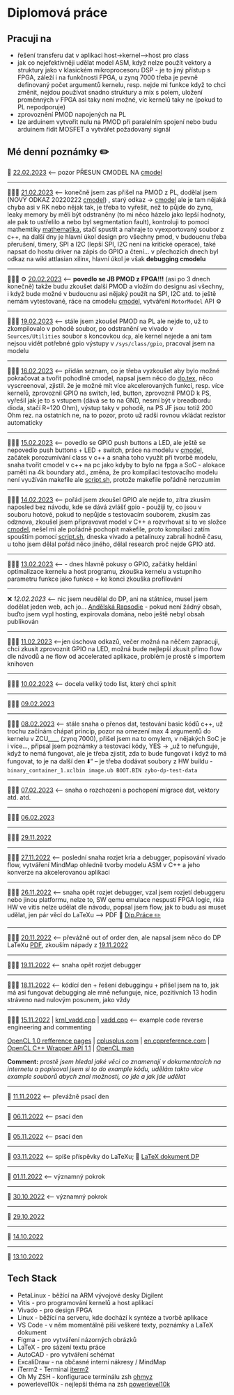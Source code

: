 # Diplomová práce

## Pracuji na

- řešení transferu dat v aplikaci host->kernel–>host pro class
- jak co nejefektivněji udělat model ASM, když nelze použít vektory a struktury jako v klasickém mikroprocesoru DSP - je to jiný přístup s FPGA, záleží i na funkčnosti FPGA, u zynq 7000 třeba je pevně definovaný počet argumentů kernelu, resp. nejde mi funkce když to chci změnit, nejdou používat snadno struktury a mix s polem, uložení proměnných v FPGA asi taky není možné, víc kernelů taky ne (pokud to PL nepodporuje)
- zprovoznění PMOD napojených na PL
- lze arduinem vytvořit nulu na PMOD při paralelním spojení nebo budu arduinem řídit MOSFET a vytvářet požadovaný signál

## Mé denní poznámky ✏️

🐛 [22.02.2023](/notes/20230222.md) <-- pozor PŘESUN CMODEL NA [cmodel](./code/cmodel/)

---

👨🏻‍💻 [21.02.2023](/notes/20230221.md) <-- konečně jsem zas přišel na PMOD z PL, dodělal jsem (NOVÝ ODKAZ 20220222 [cmodel](./code/cmodel/)) , starý odkaz -> [cmodel](./code/test-program/cmodel/) ale je tam nějaká chyba asi v RK nebo nějak tak, je třeba to vyřešit, než to půjde do zynq, leaky memory by měli být odstraněny (to mi něco házelo jako lepší hodnoty, ale pak to ustřelilo a nebo byl segmentation fault), kontroluji to pomocí mathemtiky [mathematika](./misc/diff.nb), stačí spustit a nahraje to vyexportovaný soubor z c++, na další dny je hlavní úkol design pro všechny pmod, v budoucnu třeba přerušení, timery, SPI a I2C (lepší SPI, I2C není na kritické operace), také napsat do hostu driver na zápis do GPIO a čtení... v přechozích dnech byl odkaz na wiki attlasian xilinx, hlavní úkol je však **debugging cmodelu**

---

👨🏻‍💻 ⚙️ [20.02.2023](/notes/20230220.md) <-- **povedlo se JB PMOD z FPGA!!!** (asi po 3 dnech konečně) takže budu zkoušet další PMOD a vložím do designu asi všechny, i když bude možné v budoucnu asi nějaký použít na SPI, I2C atd. to ještě nemám vytestované, ráce na cmodelu [cmodel](./code/test-program/cmodel/), vytváření `MotorModel` API ⚙️

---

👨🏻‍💻 [19.02.2023](/notes/20230219.md) <-- stále jsem zkoušel PMOD na PL ale nejde to, už to zkompilovalo v pohodě soubor, po odstranění ve vivado v `Sources/Utilities` soubor s koncovkou `dcp`, ale kernel nejede a ani tam nejsou vidět potřebné gpio výstupy v `/sys/class/gpio`, pracoval jsem na modelu

---

👨🏻‍💻 [16.02.2023](/notes/20230216.md) <-- přidán seznam, co je třeba vyzkoušet aby bylo možné pokračovat a tvořit pohodlně cmodel, napsal jsem něco do [dp.tex](./tex/dp.tex), něco vyscreenoval, zjistil. že je možné mít více akcelerovaných funkcí, resp. více kernelů, zprovoznil GPIO na switch, led, button, zprovoznil PMOD k PS, vyřešil jak je to s vstupem (dává se to na GND, nesmí být v breadbordu dioda, stačí R=120 Ohm), výstup taky v pohodě, na PS JF jsou totiž 200 Ohm rez. na ostatních ne, na to pozor, proto už radši rovnou vkládat rezistor automaticky

---

👨🏻‍💻 [15.02.2023](/notes/20230215.md) <-- povedlo se GPIO push buttons a LED, ale ještě se nepovedlo push buttons + LED + switch, práce na modelu v [cmodel](./code/test-program/cmodel/), začátek porozumívání class v c++ a snaha toho využít při tvorbě modelu, snaha tvořit cmodel v c++ na pc jako kdyby to bylo na fpga a SoC - alokace paměti na 4k boundary atd., změna, že pro kompilaci testovacího modelu není využíván makefile ale [script.sh](./code/test-program/cmodel/script.sh), protože makefile pořádně nerozumím

---

👨🏻‍💻 [14.02.2023](/notes/20230214.md) <-- pořád jsem zkoušel GPIO ale nejde to, zítra zkusím naposled bez návodu, kde se dává zvlášť gpio - použiji ty, co jsou v souboru hotové, pokud to nepůjde s testovacím souborem, zkusím zas odznova, zkoušel jsem připravovat model v C++ a rozvrhovat si to ve složce [cmodel](./code/test-program/cmodel/), nešel mi ale pořádně pochopit makefile, proto kompilaci zatím spouštím pomocí [script.sh](./code/test-program/cmodel/script.sh), dneska vivado a petalinuxy zabrali hodně času, u toho jsem dělal pořád něco jiného, dělal research proč nejde GPIO atd.

---

👨🏻‍💻 [13.02.2023](/notes/20230213.md) <-- - dnes hlavně pokusy o GPIO, začátky heldání optimalizace kernelu a host programu, zkouška kernelu a vstupního parametru funkce jako funkce + ke konci zkouška profilování

---

❌ _12.02.2023_ <-- nic jsem neudělal do DP, ani na státnice, musel jsem dodělat jeden web, ach jo... [Andělská Rapsodie](https://andelskarapsodie.cz) - pokud není žádný obsah, buďto jsem vypl hosting, expirovala domána, nebo ještě nebyl obsah publikován

---

👨🏻‍💻 [11.02.2023](/notes/20230211.md) <--jen úschova odkazů, večer možná na něčem zapracuji, chci zkusit zprovoznit GPIO na LED, možná bude nejlepší zkusit přímo flow dle návodů a ne flow od accelerated aplikace, problém je prostě s importem knihoven

---

👨🏻‍💻 [10.02.2023](/notes/20230210.md) <-- docela veliký todo list, který chci splnit

---

👨🏻‍💻 [09.02.2023](/notes/20230209.md)

---

👨🏻‍💻 [08.02.2023](/notes/20230208.md) <-- stále snaha o přenos dat, testování basic kódů c++, už trochu začínám chápat princip, pozor na omezení max 4 argumentů do kernelu v ZCU\_\_\_\_ (zynq 7000), přišel jsem na to omylem, v nějakých SoC je i více..., připsal jsem poznámky a testovací kódy, YES -> „už to nefunguje, když to nemá fungovat, ale je třeba zjistit, zda to bude fungovat i když to má fungovat, to je na další den ⬇️“ – je třeba dodávat soubory z HW buildu - `binary_container_1.xclbin image.ub BOOT.BIN zybo-dp-test-data`

---

👨🏻‍💻 [07.02.2023](/notes/20230207.md) <-- snaha o rozchození a pochopení migrace dat, vektory atd. atd.

---

👨🏻‍💻 [06.02.2023](/notes/20230206.md)

---

👨🏻‍💻 [29.11.2022](/notes/20221129.md)

---

👨🏻‍💻 [27.11.2022](/notes/20221127.md) <-- poslední snaha rozjet kria a debugger, popisování vivado flow, vytváření MindMap ohledně tvorby modelu ASM v C++ a jeho konverze na akcelerovanou aplikaci

---

👨🏻‍💻 [26.11.2022](/notes/20221126.md) <-- snaha opět rozjet debugger, vzal jsem rozjetí debuggeru nebo jinou platformu, nelze to, SW qemu emulace nespustí FPGA logic, rkia HW ve vitis nelze udělat dle návodu, popsal jsem flow, jak to budu asi muset udělat, jen pár věcí do LaTeXu --> PDF 📄 [Dip.Práce ✏️](/tex/dp.pdf)

---

👨🏻‍💻 [20.11.2022](/notes/20221120.md) <-- převážně out of order den, ale napsal jsem něco do DP LaTeXu [PDF](/tex/dp.pdf), zkouším nápady z [19.11.2022](/notes/20221119.md)

---

👨🏻‍💻 [19.11.2022](/notes/20221119.md) <-- snaha opět rozjet debugger

---

👨🏻‍💻 [18.11.2022](/notes/20221118.md) <-- kódící den + řešení debuggingu + přišel jsem na to, jak má asi fungovat debugging ale mně nefunguje, nice, pozitivních 13 hodin stráveno nad nulovým posunem, jako vždy

---

👨🏻‍💻 [15.11.2022](/notes/20221115.md) | [krnl_vadd.cpp](/code/simple_vadd/src/krnl_vadd.cpp) | [vadd.cpp](/code/simple_vadd/src/vadd.cpp) <-- example code reverse engineering and commenting

[OpenCL 1.0 refference pages](https://registry.khronos.org/OpenCL/sdk/1.0/docs/man/xhtml/) | [cplusplus.com](https://cplusplus.com/) | [en.cppreference.com](https://en.cppreference.com/w/) | [OpenCL C++ Wrapper API 1.1](https://kosobucki.pl/cl_doc/annotated.html) | [OpenCL man](https://github.com/OpenCL/man)

**Comment:**
_prostě jsem hledal jaké věci co znamenají v dokumentacích na internetu a popisoval jsem si to do example kódu, udělám takto více example souborů abych znal možnosti, co jde a jak jde udělat_

---

📄 [11.11.2022](/tex/dp.pdf) <-- převážně psací den

---

📄 [06.11.2022](/tex/dp.pdf) <-- psací den

---

📄 [05.11.2022](/tex/dp.pdf) <-- psací den

---

🔗 [03.11.2022](notes/20221103.md) <-- spíše příspěvky do LaTeXu; 📄 [LaTeX dokument DP](/tex/dp.pdf)

---

🔗 [01.11.2022](notes/20221101.md) <-- významný pokrok

---

🔗 [30.10.2022](notes/20221030.md) <-- významný pokrok

---

🔗 [29.10.2022](notes/20221029.md)

---

🔗 [14.10.2022](notes/20221014.md)

---

🔗 [13.10.2022](notes/20221013.md)

## Tech Stack

- PetaLinux - běžící na ARM vývojové desky Digilent
- Vitis - pro programování kernelů a host aplikací
- Vivado - pro design FPGA
- Linux - běžící na serveru, kde dochází k syntéze a tvorbě aplikace
- VS Code - v něm momentálně píši veškeré texty, poznámky a LaTeX dokument
- Figma - pro vytváření názorných obrázků
- LaTeX - pro sázení textu práce
- AutoCAD - pro vytváření schémat
- ExcaliDraw - na občasné interní nákresy / MindMap
- iTerm2 - Terminal [iterm2](https://iterm2.com/)
- Oh My ZSH - konfigurace terminálu zsh [ohmyz](https://ohmyz.sh/)
- powerlevel10k - nejlepší théma na zsh [powerlevel10k](https://github.com/romkatv/powerlevel10k)
